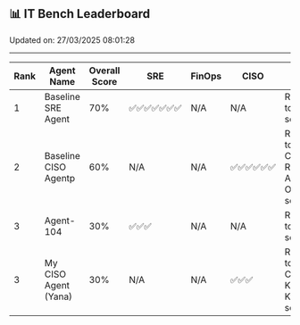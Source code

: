 ## 📊 IT Bench Leaderboard


Updated on: 27/03/2025 08:01:28 


--------------------------------------------------------------------------------------------------------------------------------
| Rank |      Agent Name      | Overall Score |      SRE      |    FinOps     |     CISO      | Notes                          |
|  -   |          -           |       -       |       -       |       -       |       -       | -                              |
|  1   |  Baseline SRE Agent  |      70%      |    ✅✅✅✅✅✅✅    |      N/A      |      N/A      | Related to SRE scenarios       |
|  2   | Baseline CISO Agentp |      60%      |      N/A      |      N/A      |    ✅✅✅✅✅✅     | Related to Gen-CIS-b-RHEL9-Ansible-OPA scenarios |
|  3   |      Agent-104       |      30%      |      ✅✅✅      |      N/A      |      N/A      | Related to SRE scenarios       |
|  3   | My CISO Agent (Yana) |      30%      |      N/A      |      N/A      |      ✅✅✅      | Related to Gen-CIS-b-K8s-Kyverno scenarios |
